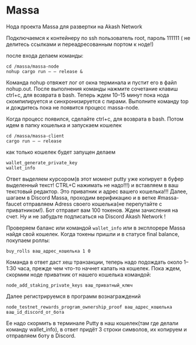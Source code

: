 # Massa
Нода проекта Massa для развертки на Akash Network

Подключаемся к контейнеру по ssh
пользователь root, пароль 111111 ( не делитесь ссылками и переадресованным портом к ноде!)

после входа делаем команды:
```
cd /massa/massa-node
nohup cargo run — — release &
```
Команда nohup отвяжет лог от окна терминала и пустит его в файл nohup.out. 
После выполнения команды нажмите сочетание клавиш ctrl+c, для возврата в bash. 
Теперь ждем 10–15 минут пока нода скомпилируется и синхронизируется с пирами. 
Выполните команду top и дождитесь пока не появится процесс massa-node.

Когда процесс появился, сделайте ctrl+c, для возврата в bash.
Потом идем в папку кошелька и запускаем кошелек
```
cd /massa/massa-client
cargo run — — release
```
как только кошелек будет запущен делаем
```
wallet_generate_private_key
wallet_info
```
Ответ выделяем курсором(в этот момент putty уже копирует в буфер выделенный текст! CTRL+C нажимать не надо!!!) и вставляем в ваш текстовый редактор. 
Это приватник и адрес вашего кошелька!!!
Далее, шагаем в Discord Massa, проходим верификацию и в веткe #massa-faucet отправляем Adress своего кошелька(не перепутайте с приватником!).
Бот отправит вам 100 токенов. Ждем зачисления на счет. Ну и не забудьте подписаться на Discord Akash Network !

Проверяем баланс или командой ```wallet_info``` или в эксплорере Massa найдя свой кошелек. Когда токены пришли и в статусе final balance, покупаем роллы:
```
buy_rolls ваш_адрес_кошелька 1 0
```
Команда в ответ даст хеш транзакции, теперь надо подождать около 1–1:30 часа, прежде чем что-то начнет капать на кошелек. Пока ждем, скормим ноде приватник от нашего кошелька командой:
```
node_add_staking_private_keys ваш_приватный_ключ
```
Далее регистрируемся в программ вознаграждений
```
node_testnet_rewards_program_ownership_proof ваш_адрес_кошелька ваш_id_discord_от_бота
```
Ее надо скормить в терминале Putty в наш кошелек(там где делали команду wallet_info), в ответ придёт 3 строки символов, их копируем и отправляем боту в Discord.
